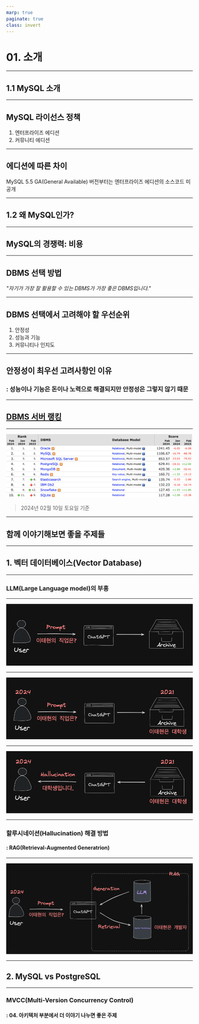 ```yaml
---
marp: true
paginate: true
class: invert
---
```


# 01. 소개

---

## 1.1 MySQL 소개

---

## MySQL 라이선스 정책

1. 엔터프라이즈 에디션
2. 커뮤니티 에디션

---

## 에디션에 따른 차이

MySQL 5.5 GA(General Available) 버전부터는 엔터프라이즈 에디션의 소스코드 미공개

---

## 1.2 왜 MySQL인가?

---

## MySQL의 경쟁력: **비용**

---

## DBMS 선택 방법

*"자기가 가장 잘 활용할 수 있는 DBMS가 가장 좋은 DBMS입니다."*

---

## DBMS 선택에서 고려해야 할 우선순위

1. 안정성
2. 성능과 기능
3. 커뮤니티나 인지도

---

## 안정성이 최우선 고려사항인 이유

### : **성능이나 기능은 돈이나 노력으로 해결**되지만 안정성은 그렇지 않기 때문

---

## [DBMS 서버 랭킹](https://db-engines.com/en/ranking)

---

![DBMS 서버 랭킹](./images/01.png)

> 2024년 02월 10일 토요일 기준

---

## 함께 이야기해보면 좋을 주제들

---

## 1. 벡터 데이터베이스(Vector Database)

---

### LLM(Large Language model)의 부흥

---

![](./images/02.png)

---

![](./images/03.png)

---

![](./images/04.png)

---

### 할루시네이션(Hallucination) 해결 방법

#### : RAG(Retrieval-Augmented Generatrion)

---

![](./images/05.png)

---

## 2. MySQL vs PostgreSQL

---

### MVCC(Multi-Version Concurrency Control)

#### : **04. 아키텍처** 부분에서 더 이야기 나누면 좋은 주제